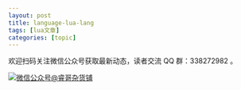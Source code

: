 ```yaml
---
layout: post
title: language-lua-lang 
tags: [lua文章]
categories: [topic]
---
```

<p>
      欢迎扫码关注微信公众号获取最新动态，读者交流 QQ 群：338272982 。
      <br/>
      </p>
      <p>
        <a href="https://riboseyim.com" title="微信公众号@睿哥杂货铺" rel="fancy-group" class="fancy-ctn fancybox">
          <img src="http://riboseyim-qiniu.riboseyim.com/ID_RiboseYim_201812.png" title="微信公众号@睿哥杂货铺"/>
        </a>
      </p>
